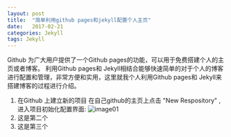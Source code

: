 ```yaml
---
layout: post
title:  "简单利用github pages和jekyll配置个人主页"
date:   2017-02-21
categories: Jekyll
tags: Jekyll
---
```


Github 为广大用户提供了一个Github pages的功能，可以用于免费搭建个人的主页或者博客。 利用Github pages和 Jekyll相结合能够快速简单的对于个人的博客进行配置和管理，非常方便和实用，这里就我个人利用Github pages和 Jekyll来搭建博客的过程进行介绍。

 1. 在Github 上建立新的项目
 在自己github的主页上点击 "New Respository" ,进入项目初始化配置界面:
 ![image01](github_create_respositoty.png)
 1. 这是第二个
 1. 这是第三个
